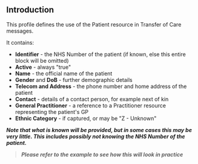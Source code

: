 ## Introduction
This profile defines the use of the Patient resource in Transfer of Care messages.

It contains:

 - **Identifier** - the NHS Number of the patient (if known, else this entire block will be omitted)
 - **Active** - always "true"
 - **Name** - the official name of the patient
 - **Gender** and **DoB** - further demographic details
 - **Telecom and Address** - the phone number and home address of the patient
 - **Contact** - details of a contact person, for example next of kin
 - **General Practitioner** - a reference to a Practitioner resource representing the patient's GP
 - **Ethnic Category** - if captured, or may be "Z - Unknown"

 ***Note that what is known will be provided, but in some cases this may be very little. This includes possibly not knowing the NHS Number of the patient.***

>***Please refer to the example to see how this will look in practice***